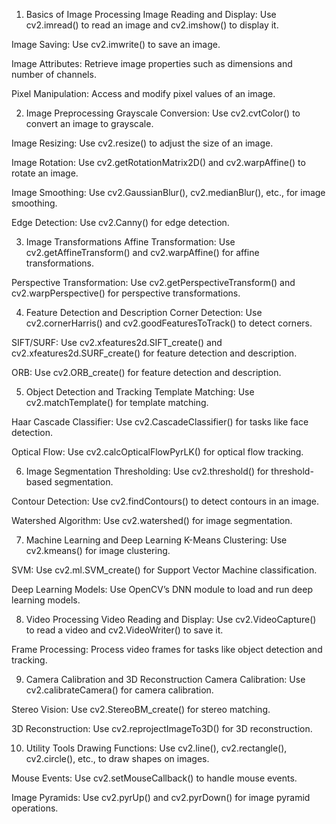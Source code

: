 1. Basics of Image Processing
Image Reading and Display: Use cv2.imread() to read an image and cv2.imshow() to display it.

Image Saving: Use cv2.imwrite() to save an image.

Image Attributes: Retrieve image properties such as dimensions and number of channels.

Pixel Manipulation: Access and modify pixel values of an image.

2. Image Preprocessing
Grayscale Conversion: Use cv2.cvtColor() to convert an image to grayscale.

Image Resizing: Use cv2.resize() to adjust the size of an image.

Image Rotation: Use cv2.getRotationMatrix2D() and cv2.warpAffine() to rotate an image.

Image Smoothing: Use cv2.GaussianBlur(), cv2.medianBlur(), etc., for image smoothing.

Edge Detection: Use cv2.Canny() for edge detection.

3. Image Transformations
Affine Transformation: Use cv2.getAffineTransform() and cv2.warpAffine() for affine transformations.

Perspective Transformation: Use cv2.getPerspectiveTransform() and cv2.warpPerspective() for perspective transformations.

4. Feature Detection and Description
Corner Detection: Use cv2.cornerHarris() and cv2.goodFeaturesToTrack() to detect corners.

SIFT/SURF: Use cv2.xfeatures2d.SIFT_create() and cv2.xfeatures2d.SURF_create() for feature detection and description.

ORB: Use cv2.ORB_create() for feature detection and description.

5. Object Detection and Tracking
Template Matching: Use cv2.matchTemplate() for template matching.

Haar Cascade Classifier: Use cv2.CascadeClassifier() for tasks like face detection.

Optical Flow: Use cv2.calcOpticalFlowPyrLK() for optical flow tracking.

6. Image Segmentation
Thresholding: Use cv2.threshold() for threshold-based segmentation.

Contour Detection: Use cv2.findContours() to detect contours in an image.

Watershed Algorithm: Use cv2.watershed() for image segmentation.

7. Machine Learning and Deep Learning
K-Means Clustering: Use cv2.kmeans() for image clustering.

SVM: Use cv2.ml.SVM_create() for Support Vector Machine classification.

Deep Learning Models: Use OpenCV’s DNN module to load and run deep learning models.

8. Video Processing
Video Reading and Display: Use cv2.VideoCapture() to read a video and cv2.VideoWriter() to save it.

Frame Processing: Process video frames for tasks like object detection and tracking.

9. Camera Calibration and 3D Reconstruction
Camera Calibration: Use cv2.calibrateCamera() for camera calibration.

Stereo Vision: Use cv2.StereoBM_create() for stereo matching.

3D Reconstruction: Use cv2.reprojectImageTo3D() for 3D reconstruction.

10. Utility Tools
Drawing Functions: Use cv2.line(), cv2.rectangle(), cv2.circle(), etc., to draw shapes on images.

Mouse Events: Use cv2.setMouseCallback() to handle mouse events.

Image Pyramids: Use cv2.pyrUp() and cv2.pyrDown() for image pyramid operations.
